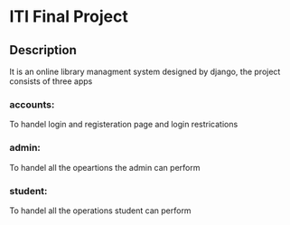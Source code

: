 # ITI Final Project
## Description
It is an online library managment system designed by django, the project consists of three apps 
### accounts: 
To handel login and registeration page and login restrications
### admin: 
To handel all the opeartions the admin can perform
### student: 
To handel all the operations student can perform

